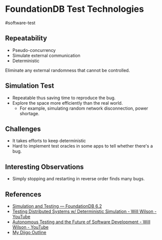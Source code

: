# FoundationDB Test Technologies

#software-test

## Repeatability

* Pseudo-concurrency
* Simulate external communication
* Deterministic

Eliminate any external randomness that cannot be controlled.

## Simulation Test

* Repeatable thus saving time to reproduce the bug.
* Explore the space more efficiently than the real world.
	* For example, simulating random network disconnection, power shortage.

## Challenges

* It takes efforts to keep deterministic
* Hard to implement test oracles in some apps to tell whether there's a bug.

## Interesting Observations

* Simply stopping and restarting in reverse order finds many bugs.

## References

* [Simulation and Testing — FoundationDB 6.2](https://apple.github.io/foundationdb/testing.html)
* [Testing Distributed Systems w/ Deterministic Simulation - Will Wilson - YouTube](https://www.youtube.com/watch?v=4fFDFbi3toc)
* [Autonomous Testing and the Future of Software Development - Will Wilson - YouTube](https://www.youtube.com/watch?v=fFSPwJFXVlw)
* [My Diigo Outline](https://www.diigo.com/outliner/irpef3/Archive---202004---FoundationDB-Test?key=tnfaeajeb1)